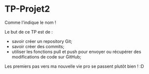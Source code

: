 # TP-Projet2
Comme l'indique le nom !

Le but de ce TP est de :
- savoir créer un repository Git;
- savoir créer des commits;
- utiliser les fonctions pull et push pour envoyer ou récupérer des modifications de code sur GitHub;

Les premiers pas vers ma nouvelle vie pro se passent plutôt bien ! :D
